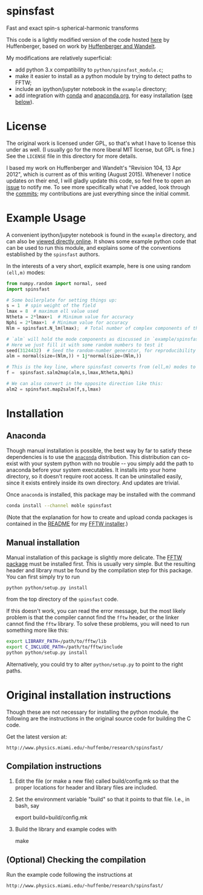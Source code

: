 # spinsfast
Fast and exact spin-s spherical-harmonic transforms

This code is a lightly modified version of the code hosted
[here](http://astrophysics.physics.fsu.edu/~huffenbe/research/spinsfast/index.html)
by Huffenberger, based on work by
[Huffenberger and Wandelt](http://stacks.iop.org/0067-0049/189/255).

My modifications are relatively superficial:

  * add python 3.x compatibility to `python/spinsfast_module.c`;
  * make it easier to install as a python module by trying to detect paths to
    FFTW;
  * include an ipython/jupyter notebook in the `example` directory;
  * add integration with [conda](http://conda.pydata.org/docs/) and
    [anaconda.org](https://anaconda.org/moble/spinsfast), for easy installation
    ([see below](#installation)).

# License

The original work is licensed under GPL, so that's what I have to license this
under as well.  (I usually go for the more liberal MIT license, but GPL is
fine.)  See the `LICENSE` file in this directory for more details.

I based my work on Huffenberger and Wandelt's "Revision 104, 13 Apr 2012",
which is current as of this writing (August 2015).  Whenever I notice updates
on their end, I will gladly update this code, so feel free to open an
[issue](https://github.com/moble/spinsfast/issues) to notify me.  To see more
specifically what I've added, look through the
[commits](https://github.com/moble/spinsfast/commits/master); my contributions
are just everything since the initial commit.


# Example Usage

A convenient ipython/jupyter notebook is found in the `example` directory, and
can also be
[viewed directly online](http://nbviewer.ipython.org/github/moble/spinsfast/blob/master/example/spinsfast.ipynb).
It shows some example python code that can be used to run this module, and
explains some of the conventions established by the `spinsfast` authors.

In the interests of a very short, explicit example, here is one using random `(ell,m)` modes:

```python
from numpy.random import normal, seed
import spinsfast

# Some boilerplate for setting things up:
s = 1  # spin weight of the field
lmax = 8  # maximum ell value used
Ntheta = 2*lmax+1  # Minimum value for accuracy
Nphi = 2*lmax+1  # Minimum value for accuracy
Nlm = spinsfast.N_lm(lmax);  # Total number of complex components of the mode decomposition

# `alm` will hold the mode components as discussed in `example/spinsfast.ipynb`
# Here we just fill it with some random numbers to test it
seed(3124432)  # Seed the random-number generator, for reproducibility
alm = normal(size=(Nlm,)) + 1j*normal(size=(Nlm,))

# This is the key line, where spinsfast converts from (ell,m) modes to values in physical space
f =  spinsfast.salm2map(alm,s,lmax,Ntheta,Nphi)

# We can also convert in the opposite direction like this:
alm2 = spinsfast.map2salm(f,s,lmax)
```


# Installation

## Anaconda

Though manual installation is possible, the best way by far to satisfy these
dependencies is to use the [`anaconda`](http://continuum.io/downloads)
distribution.  This distribution can co-exist with your system python with no
trouble -- you simply add the path to anaconda before your system executables.
It installs into your home directory, so it doesn't require root access.  It
can be uninstalled easily, since it exists entirely inside its own directory.
And updates are trivial.

Once `anaconda` is installed, this package may be installed with the command

```bash
conda install --channel moble spinsfast
```

(Note that the explanation for how to create and upload conda packages is
contained in the [README](https://github.com/moble/fftw/blob/master/README.md)
for my [FFTW installer](https://github.com/moble/fftw).)

## Manual installation

Manual installation of this package is slightly more delicate.  The
[FFTW package](http://www.fftw.org/) must be installed first.  This is usually
very simple.  But the resulting header and library must be found by the
compilation step for this package.  You can first simply try to run

```bash
python python/setup.py install
```

from the top directory of the `spinsfast` code.

If this doesn't work, you can read the error message, but the most likely
problem is that the compiler cannot find the `fftw` header, or the linker
cannot find the `fftw` library.  To solve these problems, you will need to run
something more like this:

```bash
export LIBRARY_PATH=/path/to/fftw/lib
export C_INCLUDE_PATH=/path/to/fftw/include
python python/setup.py install
```

Alternatively, you could try to alter `python/setup.py` to point to the right
paths.


# Original installation instructions

Though these are not necessary for installing the python module, the following
are the instructions in the original source code for building the C code.

Get the latest version at:

    http://www.physics.miami.edu/~huffenbe/research/spinsfast/

## Compilation instructions

  1. Edit the file (or make a new file) called build/config.mk so that the proper locations for header and library files are included.

  2. Set the environment variable "build" so that it points to that file. I.e., in bash, say

        export build=build/config.mk 

  3. Build the library and example codes with 

        make

## (Optional) Checking the compilation

Run the example code following the instructions at 

    http://www.physics.miami.edu/~huffenbe/research/spinsfast/
